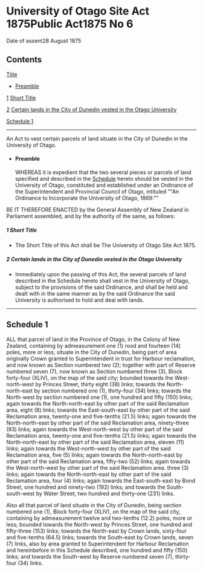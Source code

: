 # University of Otago Site Act 1875Public Act1875 No 6

Date of assent28 August 1875

## Contents

[Title][0]
    
*   [Preamble][1]

[1][2] [Short Title][2]

[2][3] [Certain lands in the City of Dunedin vested in the Otago University][3]

[Schedule 1][4]  
[][4]

---

An Act to vest certain parcels of land situate in the City of Dunedin in the University of Otago.
    
*   #### Preamble
    
    WHEREAS it is expedient that the two several pieces or parcels of land specified and described in the [Schedule][4] hereto should be vested in the University of Otago, constituted and established under an Ordinance of the Superintendent and Provincial Council of Otago, intituled ""An Ordinance to Incorporate the University of Otago, 1869:""

BE IT THEREFORE ENACTED by the General Assembly of New Zealand in Parliament assembled, and by the authority of the same, as follows:

##### 1 Short Title
    
*   The Short Title of this Act shall be The University of Otago Site Act 1875\.

##### 2 Certain lands in the City of Dunedin vested in the Otago University
    
*   Immediately upon the passing of this Act, the several parcels of land described in the Schedule hereto shall vest in the University of Otago, subject to the provisions of the said Ordinance, and shall be held and dealt with in the same manner as by the said Ordinance the said University is authorised to hold and deal with lands.

---

## Schedule 1

ALL that parcel of land in the Province of Otago, in the Colony of New Zealand, containing by admeasurement one (1) rood and fourteen (14) poles, more or less, situate in the City of Dunedin, being part of area originally Crown granted to Superintendent in trust for Harbour reclamation, and now known as Section numbered two (2); together with part of Reserve numbered seven (7), now known as Section numbered three (3), Block forty-four (XLIV), on the map of the said city; bounded towards the West-north-west by Princes Street, thirty eight (38) links; towards the North-north-east by section numbered one (1), thirty-four (34) links; towards the North-west by section numbered one (1), one hundred and fifty (150) links; again towards the North-north-east by other part of the said Reclamation area, eight (8) links; towards the East-south-east by other part of the said Reclamation area, twenty-one and five-tenths (21.5) links; again towards the North-north-east by other part of the said Reclamation area, ninety-three (93) links; again towards the West-north-west by other part of the said Reclamation area, twenty-one and five-tenths (21.5) links; again towards the North-north-east by other part of the said Reclamation area, eleven (11) links; again towards the West-north-west by other part of the said Reclamation area, five (5) links; again towards the North-north-east by other part of the said Reclamation area, fifty-two (52) links; again towards the West-north-west by other part of the said Reclamation area. three (3) links; again towards the North-north-east by other part of the said Reclamation area, four (4) links; again towards the East-south-east by Bond Street, one hundred and ninety-two (192) links; and towards the South-south-west by Water Street, two hundred and thirty-one (231) links.

Also all that parcel of land situate in the City of Dunedin, being section numbered one (1), Block forty-four (XLIV), on the map of the said city, containing by admeasurement twelve and two-tenths (12.2) poles, more or less; bounded towards the North-west by Princes Street, one hundred and fifty-three (153) links; towards the North-east by Crown lands, sixty-four and five-tenths (64.5) links; towards the South-east by Crown lands, seven (7) links, also by area granted to Superintendent for Harbour Reclamation and hereinbefore in this Schedule described, one hundred and fifty (150) links; and towards the South-west by Reserve numbered seven (7), thirty-four (34) links.

[0]: http://www.legislation.govt.nz/act/public/1875/0006/latest/whole.html#DLM129687
[1]: http://www.legislation.govt.nz/act/public/1875/0006/latest/whole.html#DLM129688
[2]: http://www.legislation.govt.nz/act/public/1875/0006/latest/whole.html#DLM129691
[3]: http://www.legislation.govt.nz/act/public/1875/0006/latest/whole.html#DLM129692
[4]: http://www.legislation.govt.nz/act/public/1875/0006/latest/whole.html#DLM129693